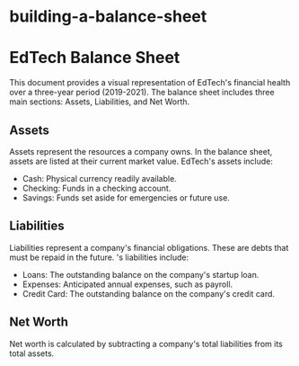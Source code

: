 # building-a-balance-sheet
# EdTech Balance Sheet

This document provides a visual representation of EdTech's financial health over a three-year period (2019-2021). The balance sheet includes three main sections: Assets, Liabilities, and Net Worth.

## Assets

Assets represent the resources a company owns. In the balance sheet, assets are listed at their current market value. EdTech's assets include:

* Cash: Physical currency readily available.
* Checking: Funds in a checking account.
* Savings: Funds set aside for emergencies or future use.

## Liabilities

Liabilities represent a company's financial obligations. These are debts that must be repaid in the future. 's liabilities include:

* Loans: The outstanding balance on the company's startup loan.
* Expenses: Anticipated annual expenses, such as payroll.
* Credit Card: The outstanding balance on the company's credit card.

## Net Worth

Net worth is calculated by subtracting a company's total liabilities from its total assets.

